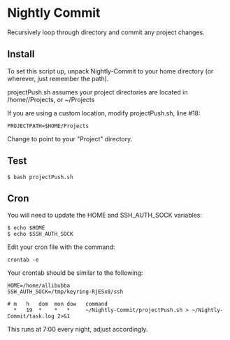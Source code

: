 # Nightly Commit
Recursively loop through directory and commit any project changes.

## Install
To set this script up, unpack Nightly-Commit to your home directory (or wherever, just remember the path).

projectPush.sh assumes your project directories are located in /home/<username>/Projects, or ~/Projects

If you are using a custom location, modify projectPush.sh, line #18:

    PROJECTPATH=$HOME/Projects
    
Change to point to your "Project" directory.

## Test
    $ bash projectPush.sh

## Cron
You will need to update the HOME and SSH_AUTH_SOCK variables:

    $ echo $HOME
    $ echo $SSH_AUTH_SOCK

Edit your cron file with the command:

    crontab -e

Your crontab should be similar to the following:

    HOME=/home/allibubba
    SSH_AUTH_SOCK=/tmp/keyring-RjESx0/ssh

    # m   h   dom  mon dow   command
      *   19  *    *   *     ~/Nightly-Commit/projectPush.sh > ~/Nightly-Commit/task.log 2>&1

This runs at 7:00 every night, adjust accordingly.